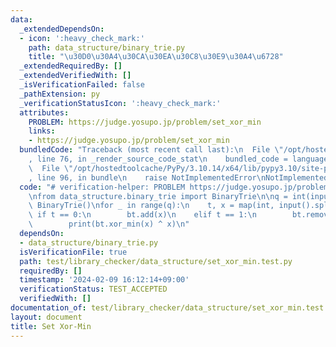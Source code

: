 ```yaml
---
data:
  _extendedDependsOn:
  - icon: ':heavy_check_mark:'
    path: data_structure/binary_trie.py
    title: "\u30D0\u30A4\u30CA\u30EA\u30C8\u30E9\u30A4\u6728"
  _extendedRequiredBy: []
  _extendedVerifiedWith: []
  _isVerificationFailed: false
  _pathExtension: py
  _verificationStatusIcon: ':heavy_check_mark:'
  attributes:
    PROBLEM: https://judge.yosupo.jp/problem/set_xor_min
    links:
    - https://judge.yosupo.jp/problem/set_xor_min
  bundledCode: "Traceback (most recent call last):\n  File \"/opt/hostedtoolcache/PyPy/3.10.14/x64/lib/pypy3.10/site-packages/onlinejudge_verify/documentation/build.py\"\
    , line 76, in _render_source_code_stat\n    bundled_code = language.bundle(\n\
    \  File \"/opt/hostedtoolcache/PyPy/3.10.14/x64/lib/pypy3.10/site-packages/onlinejudge_verify/languages/python.py\"\
    , line 96, in bundle\n    raise NotImplementedError\nNotImplementedError\n"
  code: "# verification-helper: PROBLEM https://judge.yosupo.jp/problem/set_xor_min\n\
    \nfrom data_structure.binary_trie import BinaryTrie\n\nq = int(input())\nbt =\
    \ BinaryTrie()\nfor _ in range(q):\n    t, x = map(int, input().split())\n   \
    \ if t == 0:\n        bt.add(x)\n    elif t == 1:\n        bt.remove(x)\n    else:\n\
    \        print(bt.xor_min(x) ^ x)\n"
  dependsOn:
  - data_structure/binary_trie.py
  isVerificationFile: true
  path: test/library_checker/data_structure/set_xor_min.test.py
  requiredBy: []
  timestamp: '2024-02-09 16:12:14+09:00'
  verificationStatus: TEST_ACCEPTED
  verifiedWith: []
documentation_of: test/library_checker/data_structure/set_xor_min.test.py
layout: document
title: Set Xor-Min
---
```

